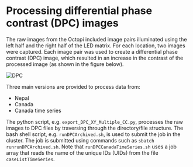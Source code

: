 # Processing differential phase contrast (DPC) images

The raw images from the Octopi included image pairs illuminated using the left half and the right half of the LED matrix. For each location, two images were captured. Each image pair was used to create a differential phase contrast (DPC) image, which resulted in an increase in the contrast of the processed image (as shown in the figure below).

![DPC](https://github.com/p-shrestha/erythroSight/assets/62575038/426a8601-f03b-4385-a1e0-89cbefe35f19)

Three main versions are provided to process data from: 
- Nepal
- Canada
- Canada time series

The python script, e.g. `export_DPC_XY_Multiple_CC.py`, processes the raw images to DPC files by traversing through the directory/file structure. The bash shell script, e.g. `runDPCArchived.sh`, is used to submit the job in the cluster. The job is submitted using commands such as `sbatch runrunDPCArchived.sh`. Note that `runDPCCanadaTimeSeries.sh` uses a job array that reads the name of the unique IDs (UIDs) from the file `caseListTimeSeries`. 
